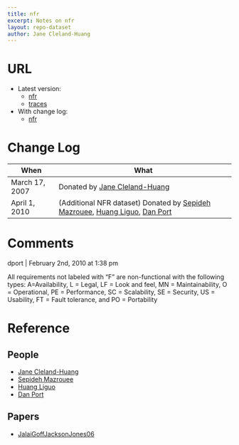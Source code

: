 ```yaml
---
title: nfr
excerpt: Notes on nfr
layout: repo-dataset
author: Jane Cleland-Huang
---
```



# URL

  * Latest version:
    * [nfr](https://terapromise.csc.ncsu.edu/svn/repo/requirements/nfr/nfr.arff)
    * [traces](https://terapromise.csc.ncsu.edu/svn/repo/requirements/nfr/P(1-10)_NFR_FR_trace)
  * With change log:
    * [nfr](https://terapromise.csc.ncsu.edu/svn/repo/requirements/nfr/)

# Change Log

When | What
---- | ----
March 17, 2007 | Donated by [Jane Cleland-Huang](/repo/people/data-donors/promise3.html)
April 1, 2010 | (Additional NFR dataset) Donated by [Sepideh Mazrouee](/repo/people/data-donors/promise3.html), [Huang Liguo](/repo/people/data-donors/promise3.html), [Dan Port](/repo/people/data-donors/promise3.html)

# Comments

dport | February 2nd, 2010 at 1:38 pm

All requirements not labeled with “F” are non-functional with the following types:
A=Availability, L = Legal, LF = Look and feel, MN = Maintainability, O = Operational, PE = Performance, SC = Scalability, SE = Security, US = Usability, FT = Fault tolerance, and PO = Portability

# Reference

## People

 * [Jane Cleland-Huang](/repo/people)
 * [Sepideh Mazrouee](/repo/people)
 * [Huang Liguo](/repo/people)
 * [Dan Port](/repo/people)

## Papers

 * [JalaiGoffJacksonJones06](/repo/people)
